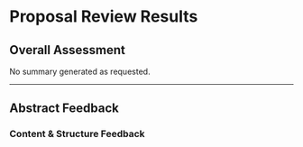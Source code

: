 # Proposal Review Results

## Overall Assessment

No summary generated as requested.

---

## Abstract Feedback

### Content & Structure Feedback

